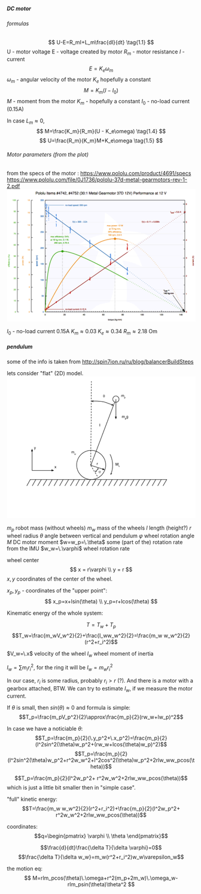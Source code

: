 
##### DC motor
###### formulas

$$ 
U-E=R_mI+L_m\frac{dI}{dt}
\tag{1.1}
$$
U - motor voltage
E - voltage created by motor
$R_m$ - motor resistance
$I$ - current
$$
E=K_e\omega_m
\tag{1.2}
$$
$\omega_m$ - angular velocity of the motor
$K_e$ hopefully a constant
$$
M=K_m(I-I_0)
\tag{1.3}
$$
$M$ - moment from the motor
$K_m$ - hopefully a constant
$I_0$ - no-load current (0.15A)

In case $L_m\approx0$, 
$$
M=\frac{K_m}{R_m}(U - K_e\omega)
\tag{1.4}
$$
$$
U=\frac{R_m}{K_m}M+K_e\omega
\tag{1.5}
$$

###### Motor parameters (from the plot)

from the specs of the motor : https://www.pololu.com/product/4691/specs
https://www.pololu.com/file/0J1736/pololu-37d-metal-gearmotors-rev-1-2.pdf
![](pic/motor.png)


$I_0$ - no-load current 0.15A
$K_m\approx0.03$
$K_e\approx0.34$
$R_m\approx2.18$ Om



##### pendulum
some of the info is taken from http://spin7ion.ru/ru/blog/balancerBuildSteps

lets consider "flat" (2D) model.
![](pic/wheele.png)

$m_p$ robot mass (without wheels)
$m_w$ mass of the wheels
$l$ length (height?) 
$r$ wheel radius
$\theta$ angle between vertical and pendulum
$\varphi$ wheel rotation angle
$M$ DC motor moment
$w=w_p=\.\theta$ some (part of the) rotation rate from the IMU
$w_w=\.\varphi$ wheel rotation rate


wheel center
$$ x = r\varphi \\ y = r $$
$x, y$ coordinates of the center of the wheel.


$x_p, y_p$ - coordinates of the "upper point":
$$  x_p=x+lsin(\theta) \\ y_p=r+lcos(\theta) $$

Kinematic energy of the whole system:

$$T=T_w+T_p$$
$$T_w=\frac{m_wV_w^2}{2}+\frac{I_ww_w^2}{2}=\frac{m_w w_w^2}{2}(r^2+r_i^2)$$

$V_w=\.x$  velocity of the wheel
$I_w$ wheel moment of inertia

$I_w=\sum m_ir_i^2$, for the ring it will be $I_w=m_wr_i^2$

In our case, $r_i$ is some radius, probably $r_i > r$ (?). And there is a motor with a gearbox attached, BTW. We can try to estimate $I_w$, if we measure the motor current.

If $\theta$ is small, then $sin(\theta)\approx0$ and formula is simple:
$$T_p=\frac{m_pV_p^2}{2}\approx\frac{m_p}{2}(rw_w+lw_p)^2$$

In case we have a noticiable $\theta$:
$$T_p=\frac{m_p}{2}(\.y_p^2+\.x_p^2)=\frac{m_p}{2}(l^2sin^2(\theta)w_p^2+(rw_w+lcos(\theta)w_p)^2)$$
$$T_p=\frac{m_p}{2}(l^2sin^2(\theta)w_p^2+r^2w_w^2+l^2cos^2(\theta)w_p^2+2rlw_ww_pcos(\theta))$$

$$T_p=\frac{m_p}{2}(l^2w_p^2+  r^2w_w^2+2rlw_ww_pcos(\theta))$$
which is just a little bit smaller then in "simple case".

"full" kinetic energy:
$$T=\frac{m_w w_w^2}{2}(r^2+r_i^2)+\frac{m_p}{2}(l^2w_p^2+  r^2w_w^2+2rlw_ww_pcos(\theta))$$

coordinates:
$$q=\begin{pmatrix}  \varphi \\ \theta \end{pmatrix}$$

$$\frac{d}{dt}\frac{\delta T}{\delta  \varphi}=0$$
$$\frac{\delta T}{\delta w_w}=m_w(r^2+r_i^2)w_w\varepsilon_w$$




the motion eq:
$$ M=rlm_pcos(\theta)\.\omega+r^2(m_p+2m_w)\.\omega_w-rlm_psin(\theta)\theta^2  $$





